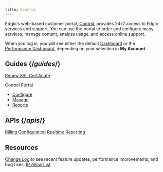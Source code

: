 ```yaml
---
title: Control
---
```


Edgio's web-based customer portal, [Control](https://control.llnw.com/), provides 24x7 access to Edgio services and support. You can use the portal to order and configure many services, manage content, analyze usage, and access online support.

When you log in, you will see either the default [Dashboard](/delivery/control/support_tools/dashboard) or the [Performance Dashboard](/delivery/control/support_tools/performance_dashboard), depending on your selection in **My Account**.

## Guides {/*guides*/}
[Renew SSL Certificate](/delivery/control/support_tools/renew_ssl_certificate)

Control Portal
- [Configure](/delivery/control/configure)
- [Manage](/delivery/control/manage)
- [Reports](/delivery/control/reports)

## APIs {/*apis*/}
[Billing](https://support.limelight.com/public/openapi/billing/index.html)
[Configuration](https://support.limelight.com/public/openapi/configuration/index.html)
[Realtime Reporting](https://support.limelight.com/public/openapi/realtimereporting/index.html)

## Resources
[Change Log](/delivery/control/support_tools/change_log) to see recent feature updates, performance improvements, and bug fixes.
[IP Allow List](https://control.llnw.com/aportal/support/documentation/iprssfeed/v2)
